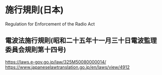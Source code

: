 # 施行規則(日本)
Regulation for Enforcement of the Radio Act

## 電波法施行規則(昭和二十五年十一月三十日電波監理委員会規則第十四号)
https://laws.e-gov.go.jp/law/325M50080000014/
https://www.japaneselawtranslation.go.jp/en/laws/view/4912
